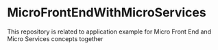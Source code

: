 # MicroFrontEndWithMicroServices
This repository is related to application example for Micro Front End and Micro Services concepts together
